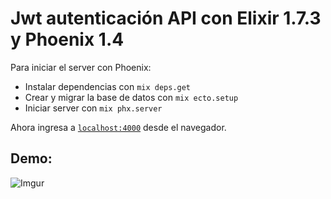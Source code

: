 # Jwt autenticación API con Elixir 1.7.3 y Phoenix 1.4


Para iniciar el server con Phoenix:

  * Instalar dependencias con `mix deps.get`
  * Crear y migrar la base de datos con `mix ecto.setup`
  * Iniciar server con `mix phx.server`

Ahora ingresa a [`localhost:4000`](http://localhost:4000) desde el navegador.

## Demo:

![Imgur](https://i.imgur.com/pdgWSN0.png)
